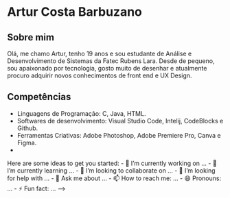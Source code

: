 # Artur Costa Barbuzano

<!-- Cabeça !-->

## Sobre mim

Olá, me chamo Artur, tenho 19 anos e sou estudante de Análise e Desenvolvimento de Sistemas da Fatec Rubens Lara. Desde de pequeno, sou apaixonado por tecnologia, gosto muito de desenhar e atualmente procuro adquirir novos conhecimentos de front end e UX Design.

## Competências

- Linguagens de Programação: C, Java, HTML.
- Softwares de desenvolvimento: Visual Studio Code, Intelij, CodeBlocks e Github.
- Ferramentas Criativas: Adobe Photoshop, Adobe Premiere Pro, Canva e Figma.
-
<!-->
Here are some ideas to get you started:

- 🔭 I’m currently working on ...
- 🌱 I’m currently learning ...
- 👯 I’m looking to collaborate on ...
- 🤔 I’m looking for help with ...
- 💬 Ask me about ...
- 📫 How to reach me: ...
- 😄 Pronouns: ...
- ⚡ Fun fact: ...
-->
